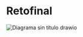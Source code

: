 # Retofinal
![Diagrama sin título drawio](https://github.com/user-attachments/assets/de6530da-5b16-44a0-85ac-82b423d78942)
